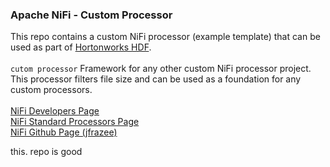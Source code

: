 <h3>Apache NiFi - Custom Processor</h3>
<p>
This repo contains a custom NiFi processor (example template) that can be used as part of <a href="http://hortonworks.com/products/data-center/hdf/" target="_blank">Hortonworks HDF</a>.
<br>
<br><code>cutom processor</code> Framework for any other custom NiFi processor project. This processor filters file size and can be used as a foundation for any custom processors.
<br>
<br><a href="https://nifi.apache.org/developer-guide.html">NiFi Developers Page</a>
<br><a href="https://github.com/apache/nifi/tree/master/nifi-nar-bundles/nifi-standard-bundle/nifi-standard-processors/src/main/java/org/apache/nifi/processors/standard">NiFi Standard Processors Page</a>
<br><a href="https://github.com/jfrazee/awesome-nifi">NiFi Github Page (jfrazee)</a>
</p>
this. repo is good
